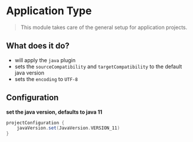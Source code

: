 # Application Type

> This module takes care of the general setup for application projects.

## What does it do?

- will apply the `java` plugin
- sets the `sourceCompatibility` and `targetCompatibility` to the default java version
- sets the `encoding` to `UTF-8`

## Configuration

**set the java version, defaults to java 11**

```gradle
projectConfiguration {
    javaVersion.set(JavaVersion.VERSION_11)
}
```
